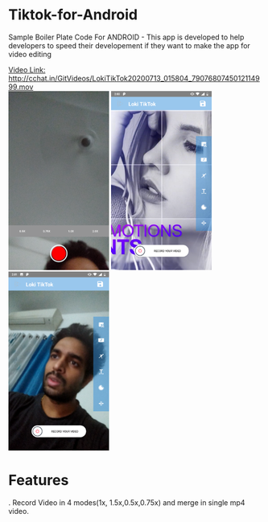 # Tiktok-for-Android

Sample Boiler Plate Code For ANDROID - This app is developed to help developers to speed their developement if they want to make the app for video editing

<a href="http://cchat.in/GitVideos/LokiTikTok20200713_015804_7907680745012114999.mov">Video Link: http://cchat.in/GitVideos/LokiTikTok20200713_015804_7907680745012114999.mov </a><br>
<img src="https://github.com/lokeshdeshmukh/Tiktok-Boiler-Plate-Code/blob/TikTok-App/Screenshot_20200713-020017.png" height="356" width="200">
<img src="https://github.com/lokeshdeshmukh/Tiktok-Boiler-Plate-Code/blob/TikTok-App/Screenshot_20200713-020005.png" height="356" width="200">
<img src="https://github.com/lokeshdeshmukh/Tiktok-Boiler-Plate-Code/blob/TikTok-App/Screenshot_20200713-020144.png" height="356" width="200">



# Features

. Record Video in 4 modes(1x, 1.5x,0.5x,0.75x) and merge in single mp4 video.
